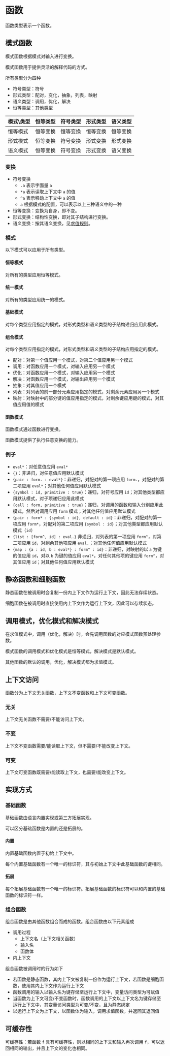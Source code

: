 # 函数

函数类型表示一个函数。

## 模式函数

模式函数根据模式对输入进行变换。

模式函数用于提供灵活的解释代码的方式。

所有类型分为四种

- 符号类型：符号
- 形式类型：配对，变化，抽象，列表，映射
- 语义类型：调用，优化，解决
- 恒等类型：其他类型

| 模式\类型 |恒等类型|符号类型|形式类型|语义类型|
| -- | -- | -- | -- | -- |
|恒等模式|恒等变换|恒等变换|恒等变换|恒等变换|
|形式模式|恒等变换|符号变换|形式变换|形式变换|
|语义模式|恒等变换|符号变换|形式变换|语义变换|

### 变换

- 符号变换
  - `.a` 表示字面量 `a`
  - `*a` 表示读取上下文中 `a` 的值
  - `^a` 表示移动上下文中 `a` 的值
  - `a` 根据模式的配置，可以表示以上三种语义中的一种
- 恒等变换：变换为自身，即不变。
- 形式变换：结构性变换，即对其子结构进行变换。
- 语义变换：按其语义变换，见[求值规则](../求值.md)。

### 模式

以下模式可以应用于所有类型。

#### 恒等模式

对所有的类型应用恒等模式。

#### 统一模式

对所有的类型应用统一的模式。

#### 基础模式

对每个类型应用指定的模式，对形式类型和语义类型的子结构递归应用此模式。

#### 组合模式

对每个类型应用指定的模式，对形式类型和语义类型的子结构应用指定的模式。

- 配对：对第一个值应用一个模式，对第二个值应用另一个模式
- 调用：对函数应用一个模式，对输入应用另一个模式
- 优化：对函数应用一个模式，对输入应用另一个模式
- 解决：对函数应用一个模式，对输出应用另一个模式
- 抽象：对其值应用一个模式
- 列表：对列表的前一部分元素应用指定的模式，对剩余元素应用另一个模式
- 映射：对映射中的部分键的值应用指定的模式，对剩余键应用键的模式，对其值应用值的模式

#### 函数模式

函数模式通过函数进行变换。

函数模式提供了执行任意变换的能力。

### 例子

- `eval*`：对任意值应用 `eval*`
- `{}`：非递归，对任意值应用默认模式
- `{pair : form. : eval*}`：非递归，对配对的第一项应用 `form.`，对配对的第二项应用 `eval*`；对其他任何值应用默认模式
- `{symbol : id, primitive : true}`：递归，对符号应用 `id`；对其他类型都应用默认模式，对子项递归应用此模式
- `{call : form, primitive : true}`：递归，对调用的函数和输入分别应用此模式，然后对调用应用 `form` 模式；对其他任何值应用默认模式
- `{pair : form* : {symbol : id}, default : id}`：非递归，对配对的第一项应用 `form*`，对配对的第二项应用 `{symbol : id}`；对其他类型都应用默认模式（`id`）
- `{list : [form^, id] : eval.}` 非递归，对列表的第一项应用 `form^`，对第二项应用 `id`，对剩余其他项应用 `eval.`；对其他任何值应用默认模式
- `{map : {a : id, b : eval*} : form^ : id}`：非递归，对映射的以 `a` 为键的值应用 `id`，对以 `b` 为键的值应用 `eval*`，对任何其他项的键应用 `form^`，对其值应用 `id`；对其他任何值应用默认模式

## 静态函数和细胞函数

静态函数在被调用时会复制一份内上下文作为运行上下文，因此无法存续状态。

细胞函数在被调用时直接使用内上下文作为运行上下文，因此可以存续状态。

## 调用模式，优化模式和解决模式

在求值模式中，调用（优化，解决）时，会先调用函数的对应模式函数预处理参数。

模式函数的调用模式和优化模式是恒等模式，解决模式是默认模式。

其他函数的默认的调用，优化，解决模式都为求值模式。

## 上下文访问

函数分为上下文无关函数，上下文不变函数和上下文可变函数。

### 无关

上下文无关函数不需要/不能访问上下文。

### 不变

上下文不变函数需要/能读取上下文，但不需要/不能改变上下文。

### 可变

上下文可变函数既需要/能读取上下文，也需要/能改变上下文。

## 实现方式

### 基础函数

基础函数由语言内置实现或第三方拓展实现。

可以区分基础函数是内置的还是拓展的。

#### 内置

内置基础函数内置于初始上下文中。

每个内置基础函数有一个唯一的标识符，其与初始上下文中此基础函数的键相同。

#### 拓展

每个拓展基础函数有一个唯一的标识符。拓展基础函数的标识符可以和内置的基础函数的标识符一样。

### 组合函数

组合函数是由其他函数组合而成的函数。组合函数由以下元素组成

- 调用过程
  - 上下文名（上下文相关函数）
  - 输入名
  - 函数体
- 内上下文

组合函数被调用时的行为如下

- 若函数是静态函数，其内上下文被复制一份作为运行上下文，若函数是细胞函数，使用其内上下文作为运行上下文
- 函数调用的输入以输入名为键存储至运行上下文中，变量访问类型为可赋值
- 当函数为上下文可变/不变函数时，函数调用的上下文以上下文名为键存储至运行上下文中，其变量访问类型为可变/不变，且为静态绑定
- 以运行上下文为上下文，以函数体为输入，调用求值函数，并返回其返回值

## 可缓存性

可缓存性：若函数 `f` 具有可缓存性，则以相同的上下文和输入再次调用 `f`，可以返回相同的输出，并且上下文的变化也相同。
